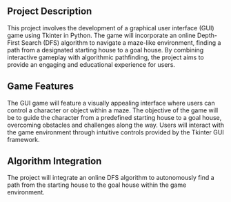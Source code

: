 
## Project Description
This project involves the development of a graphical user interface (GUI) game using Tkinter in Python. The game will incorporate an online Depth-First Search (DFS) algorithm to navigate a maze-like environment, finding a path from a designated starting house to a goal house. By combining interactive gameplay with algorithmic pathfinding, the project aims to provide an engaging and educational experience for users.

## Game Features
The GUI game will feature a visually appealing interface where users can control a character or object within a maze. The objective of the game will be to guide the character from a predefined starting house to a goal house, overcoming obstacles and challenges along the way. Users will interact with the game environment through intuitive controls provided by the Tkinter GUI framework.

## Algorithm Integration
The project will integrate an online DFS algorithm to autonomously find a path from the starting house to the goal house within the game environment.
